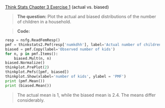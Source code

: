 [Think Stats Chapter 3 Exercise 1](http://greenteapress.com/thinkstats2/html/thinkstats2004.html#toc31) (actual vs. biased)

>**The question:** Plot the actual and biased distributions of the number of children in a household.

>**Code:**
```python
resp = nsfg.ReadFemResp()
pmf = thinkstats2.Pmf(resp['numkdhh'], label='Actual number of children in household')
biased = pmf.Copy(label='Observed number of kids')
for n, p in pmf.Items():
    biased.Mult(n, n)
biased.Normalize()
thinkplot.PrePlot(2)
thinkplot.Pmfs([pmf, biased])
thinkplot.Show(xlabel='number of kids', ylabel = 'PMF')
print (pmf.Mean())
print (biased.Mean())
```
>The actual mean is 1, while the biased mean is 2.4. The means differ considerably. 
